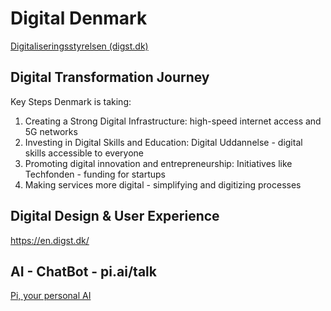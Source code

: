 # Digital Denmark

[Digitaliseringsstyrelsen (digst.dk)](https://digst.dk/)

## Digital Transformation Journey

Key Steps Denmark is taking:

1. Creating a Strong Digital Infrastructure: high-speed internet access and 5G networks
2. Investing in Digital Skills and Education: Digital Uddannelse - digital skills accessible to everyone
3. Promoting digital innovation and entrepreneurship: Initiatives like Techfonden - funding for startups
4. Making services more digital - simplifying and digitizing processes

## Digital Design & User Experience

https://en.digst.dk/

## AI - ChatBot - pi.ai/talk

[Pi, your personal AI](https://pi.ai/talk)

